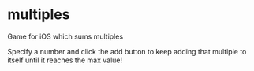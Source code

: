 # multiples
Game for iOS which sums multiples

Specify a number and click the add button to keep adding that multiple to itself until it reaches the max value!
